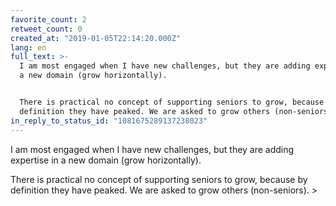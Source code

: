 ```yaml
---
favorite_count: 2
retweet_count: 0
created_at: "2019-01-05T22:14:20.000Z"
lang: en
full_text: >-
  I am most engaged when I have new challenges, but they are adding expertise in
  a new domain (grow horizontally).


  There is practical no concept of supporting seniors to grow, because by
  definition they have peaked. We are asked to grow others (non-seniors). &gt;
in_reply_to_status_id: "1081675289137238023"
---
```


I am most engaged when I have new challenges, but they are adding expertise in a
new domain (grow horizontally).

There is practical no concept of supporting seniors to grow, because by
definition they have peaked. We are asked to grow others (non-seniors). &gt;
